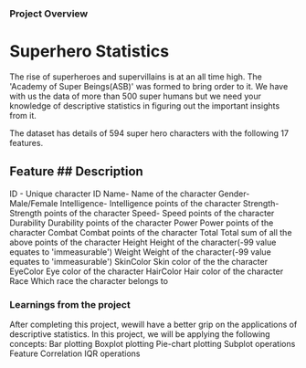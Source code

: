 ### Project Overview

 # Superhero Statistics
The rise of superheroes and supervillains is at an all time high. The 'Academy of Super Beings(ASB)' was formed to bring order to it. We have with us the data of more than 500 super humans but we need your knowledge of descriptive statistics in figuring out the important insights from it. 

The dataset has details of 594 super hero characters with the following 17 features.
## Feature ## Description
ID - Unique character ID
Name- Name of the character
Gender- Male/Female
Intelligence- Intelligence points of the character
Strength- Strength points of the character
Speed- Speed points of the character
Durability
Durability points of the character
Power
Power points of the character
Combat
Combat points of the character
Total
Total sum of all the above points of the character
Height
Height of the character(-99 value equates to 'immeasurable')
Weight
Weight of the character(-99 value equates to 'immeasurable')
SkinColor
Skin color of the the character
EyeColor
Eye color of the character
HairColor
Hair color of the character
Race
Which race the character belongs to


### Learnings from the project

 After completing this project, wewill have a better grip on the applications of descriptive statistics. In this project, we will be applying the following concepts:
Bar plotting 
Boxplot plotting
Pie-chart plotting
Subplot operations
Feature Correlation
IQR operations



